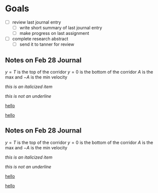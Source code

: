 # Goals

- [ ] review last journal entry
  - [ ] write short summary of last journal entry
  - [ ] make progress on last assignment
- [ ] complete research abstract
  - [ ] send it to tanner for review
## Notes on Feb 28 Journal

$y = T$ is the top of the corridor
$y = 0$ is the bottom of the corridor
$A$ is the max and $-A$ is the min velocity


_this is an italicized item_

_this is not an underline_

<ins>hello</ins>

<u>hello</u>

## Notes on Feb 28 Journal

$y = T$ is the top of the corridor
$y = 0$ is the bottom of the corridor
$A$ is the max and $-A$ is the min velocity


_this is an italicized item_

_this is not an underline_

<ins>hello</ins>

<u>hello</u></uy>
